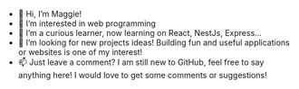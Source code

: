 - 👋 Hi, I’m Maggie!
- 👀 I’m interested in web programming
- 🌱 I’m a curious learner, now learning on React, NestJs, Express... 
- 💞️ I’m looking for new projects ideas! Building fun and useful applications or websites is one of my interest!
- 📫 Just leave a comment? I am still new to GitHub, feel free to say anything here! I would love to get some comments or suggestions! 

